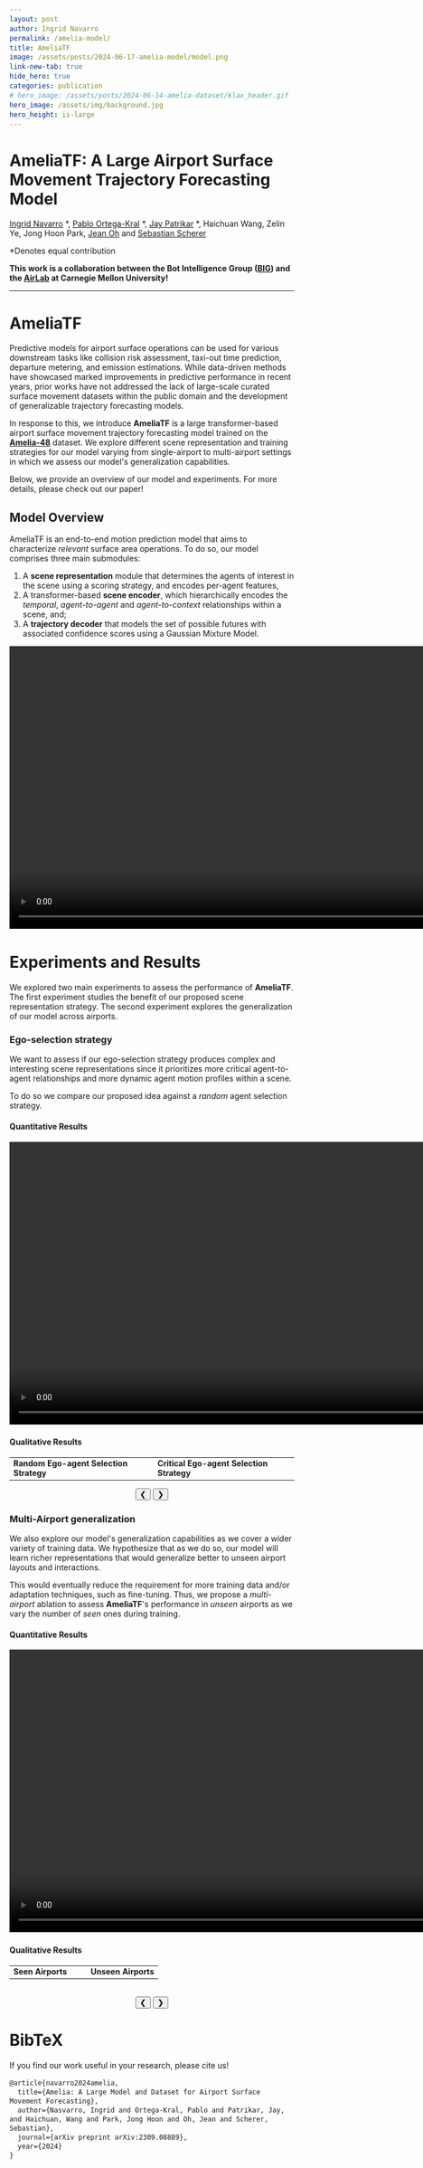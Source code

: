 ```yaml
---
layout: post
author: Ingrid Navarro
permalink: /amelia-model/
title: AmeliaTF
image: /assets/posts/2024-06-17-amelia-model/model.png
link-new-tab: true
hide_hero: true
categories: publication
# hero_image: /assets/posts/2024-06-14-amelia-dataset/klax_header.gif
hero_image: /assets/img/background.jpg
hero_height: is-large
---
```


<h1> 
AmeliaTF: A Large Airport Surface Movement Trajectory Forecasting Model
</h1>

[Ingrid Navarro](https://navars.xyz) *, [Pablo Ortega-Kral](https://paok-2001.github.io) *, [Jay Patrikar](https://www.jaypatrikar.me) *, Haichuan Wang, 
Zelin Ye, Jong Hoon Park, [Jean Oh](https://cmubig.github.io/team/jean_oh/) and [Sebastian Scherer](https://theairlab.org/team/sebastian/) 

*Denotes equal contribution 

**This work is a collaboration between the Bot Intelligence Group ([BIG](https://cmubig.github.io)) and the [AirLab](https://theairlab.org) at Carnegie Mellon University!**

<a class="button" itemprop="paper" href="https://arxiv.org/pdf/2309.08889" target="_blank">
  <i class="fas fa-database fa-lg"></i>    
</a> 
<a class="button" itemprop="paper" href="https://arxiv.org/pdf/2309.08889" target="_blank">
  <i class="fas fa-file fa-lg"></i>    
</a> 

<hr>

# AmeliaTF

Predictive models for airport surface operations can be used for various downstream tasks like 
collision risk assessment, taxi-out time prediction, departure metering, and emission estimations. 
While data-driven methods have showcased marked improvements in predictive performance in recent 
years, prior works have not addressed the lack of large-scale curated surface movement datasets 
within the public domain and the development of generalizable trajectory forecasting models. 

In response to this, we introduce **AmeliaTF** is a large transformer-based airport surface movement 
trajectory forecasting model trained on the **[Amelia-48](https://navars.xyz/amelia-dataset)** 
dataset. We explore different scene representation and training strategies for our model varying from 
single-airport to multi-airport settings in which we assess our model's generalization capabilities.

Below, we provide an overview of our model and experiments. For more details, please check out our paper! 

## Model Overview

AmeliaTF is an end-to-end motion prediction model that aims to characterize *relevant* surface
area operations. To do so, our model comprises three main submodules: 
1. A **scene representation** module that determines the agents of interest in the scene using a scoring strategy, and encodes per-agent features, 
2. A transformer-based **scene encoder**, which hierarchically encodes the *temporal*, *agent-to-agent* and *agent-to-context* relationships within a scene, and; 
3. A **trajectory decoder** that models the set of possible futures with associated confidence scores using a Gaussian Mixture Model. 

<div align="center">
<video width="1000" autoplay loop muted>
  <source src="/assets/posts/2024-06-17-amelia-model/amelia_overview.webm" type="video/mp4" />
</video>
</div>

# Experiments and Results

We explored two main experiments to assess the performance of **AmeliaTF**. The first experiment 
studies the benefit of our proposed scene representation strategy. The second experiment explores the generalization of our model across airports. 

### Ego-selection strategy

We want to assess if our ego-selection strategy produces complex and interesting scene 
representations since it prioritizes more critical agent-to-agent relationships and more dynamic agent motion profiles within a scene. 

To do so we compare our proposed idea against a *random* agent selection strategy. 

#### Quantitative Results

<div align="center">
<video width="1000" autoplay loop muted>
  <source src="/assets/posts/2024-06-17-amelia-model/ego_results.webm" type="video/mp4" />
</video>
</div>

#### Qualitative Results

<style>
.egoSlides {display:none;}
</style>

<div align="center">
  <table align="center">
    <tr>
      <td><b>Random Ego-agent Selection Strategy</b></td>
      <td><b>Critical Ego-agent Selection Strategy</b></td>
    </tr>
  </table>
  <img class="egoSlides" src="/assets/posts/2024-06-17-amelia-model/ego_results_1.png" style="width:100%">
  <img class="egoSlides" src="/assets/posts/2024-06-17-amelia-model/ego_results_2.png" style="width:100%">
  <img class="egoSlides" src="/assets/posts/2024-06-17-amelia-model/ego_results_3.png" style="width:100%">
  <img class="egoSlides" src="/assets/posts/2024-06-17-amelia-model/ego_results_4.png" style="width:100%">
  <img class="egoSlides" src="/assets/posts/2024-06-17-amelia-model/ego_results_5.png" style="width:100%">
  
  <div align="center">
    <button class="button-slide" onclick="plusDivs(-1, 'egoSlides')">&#10094;</button>
    <button class="button-slide" onclick="plusDivs(1, 'egoSlides')">&#10095;</button>
  </div>
</div>

### Multi-Airport generalization

We also explore our model's generalization capabilities as we cover a wider variety of training data. We hypothesize that as we do so, our model will learn richer representations that would generalize better to unseen airport layouts and interactions. 

This would eventually reduce the requirement for more training data and/or adaptation techniques, such as fine-tuning. Thus, we propose a *multi-airport* ablation to assess **AmeliaTF**'s performance in *unseen* airports as we vary the number of *seen* ones during training. 


#### Quantitative Results

<div align="center">
<video width="1000" autoplay loop muted>
  <source src="/assets/posts/2024-06-17-amelia-model/gen_results.webm" type="video/mp4" />
</video>
</div>

#### Qualitative Results

<style>
.genSlides {display:none;}
</style>

<div align="center">
  <table align="center">
    <tr>
      <td><b>Seen Airports&emsp;&emsp;</b></td>
      <td><b>Unseen Airports</b></td>
    </tr>
  </table>
  <img class="genSlides" src="/assets/posts/2024-06-17-amelia-model/ego_results_1.png" style="width:100%">
  <img class="genSlides" src="/assets/posts/2024-06-17-amelia-model/ego_results_2.png" style="width:100%">
  <img class="genSlides" src="/assets/posts/2024-06-17-amelia-model/ego_results_3.png" style="width:100%">
  <img class="genSlides" src="/assets/posts/2024-06-17-amelia-model/ego_results_4.png" style="width:100%">
  <img class="genSlides" src="/assets/posts/2024-06-17-amelia-model/ego_results_5.png" style="width:100%">
  <br> 
  <div align="center">
    <button class="button-slide" onclick="plusDivs(-1, 'genSlides')">&#10094;</button>
    <button class="button-slide" onclick="plusDivs(1, 'genSlides')">&#10095;</button>
  </div>
</div>

<script>
var slideIndex = 1;
showDivs(slideIndex, 'egoSlides');
showDivs(slideIndex, 'genSlides');

function plusDivs(n, class_name) {
  showDivs(slideIndex += n, class_name);
}

function showDivs(n, class_name) {
  var i;
  var x = document.getElementsByClassName(class_name);
  if (n > x.length) {slideIndex = 1}
  if (n < 1) {slideIndex = x.length}
  for (i = 0; i < x.length; i++) {
    x[i].style.display = "none";  
  }
  x[slideIndex-1].style.display = "block";  
}
</script>

# BibTeX

If you find our work useful in your research, please cite us!

```
@article{navarro2024amelia,
  title={Amelia: A Large Model and Dataset for Airport Surface
Movement Forecasting},
  author={Nasvarro, Ingrid and Ortega-Kral, Pablo and Patrikar, Jay, and Haichuan, Wang and Park, Jong Hoon and Oh, Jean and Scherer, Sebastian},
  journal={arXiv preprint arXiv:2309.08889},
  year={2024}
}
```
